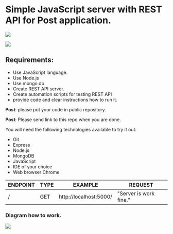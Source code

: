 # Simple JavaScript server with REST API for Post application.

![](https://upload.wikimedia.org/wikipedia/commons/d/d9/Node.js_logo.svg)

![](https://upload.wikimedia.org/wikipedia/commons/3/32/Mongo-db-logo.png)

## Requirements:
- Use JavaScript language.
- Use Node.js
- Use mongo db
- Create REST API server.
- Create automation scripts for testing REST API  
- provide code and clear instructions how to run it.

**Post**: please put your code in public repository.

**Post**: Please send link to this repo when you are done.

You will need the following technologies available to try it out:
* Git
* Express
* Node.js
* MongoDB
* JavaScript
* IDE of your choice
* Web browser Chrome

| ENDPOINT | TYPE    | EXAMPLE                | REQUEST              |
| -------- | ------- |------------------------|----------------------
| /        | GET     |http://localhost:5000/  |"Server is work fine."|


### Diagram how to work.

![](https://c.radikal.ru/c18/2106/06/33267746608a.png)


